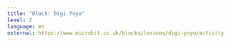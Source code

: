 ```yaml
---
title: "Block: Digi Yoyo"
level: 2
language: en
external: https://www.microbit.co.uk/blocks/lessons/digi-yoyo/activity
---
```

